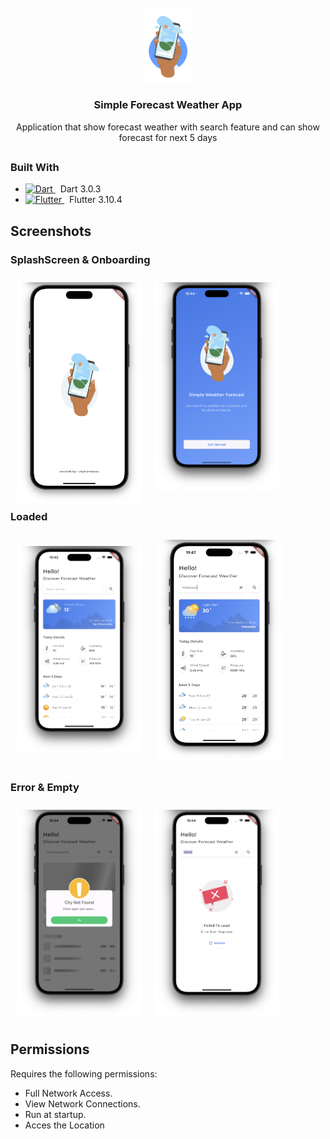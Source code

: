 <!-- PROJECT LOGO -->
<br />
<div align="center">
    <img src="assets/images/ic_logo_app.png" alt="Logo" width="80">
  <h3 align="center">Simple Forecast Weather App</h3>

  <p align="center">
    Application that show forecast weather with search feature and can show forecast for next 5 days
  </p>
</div>

##

### Built With

* <a href="https://dart.dev/">
    <img src="https://www.vectorlogo.zone/logos/dartlang/dartlang-icon.svg" alt="Dart" width="24"> 
  </a>  
   &nbsp;&nbsp;Dart 3.0.3
  


* <a href="https://flutter.dev/">
    <img src="https://www.vectorlogo.zone/logos/flutterio/flutterio-icon.svg" alt="Flutter" width="24"> 
  </a>
   &nbsp;&nbsp;Flutter 3.10.4



## Screenshots

### SplashScreen & Onboarding
[<img src="/readme/ss1.png" align="left"
width="200"
    hspace="10" vspace="10">](/readme/ss1.png)
[<img src="/readme/ss2.png" align="center"
width="200"
    hspace="10" vspace="10">](/readme/ss2.png)
    
### Loaded
[<img src="/readme/ss3.png" align="center"
width="200"
    hspace="10" vspace="10">](/readme/ss3.png)
[<img src="/readme/ss4.png" align="center"
width="200"
    hspace="10" vspace="10">](/readme/ss4.png)

### Error & Empty
[<img src="/readme/ss5.png" align="left"
width="200"
    hspace="10" vspace="10">](/readme/ss5.png)
[<img src="/readme/ss6.png" align="center"
width="200"
    hspace="10" vspace="10">](/readme/ss6.png)

## Permissions

Requires the following permissions:
- Full Network Access.
- View Network Connections.
- Run at startup.
- Acces the Location

